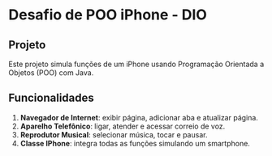 # Desafio de POO iPhone - DIO

## Projeto

Este projeto simula funções de um iPhone usando Programação Orientada a Objetos (POO) com Java.

## Funcionalidades

1. **Navegador de Internet**: exibir página, adicionar aba e atualizar página.
2. **Aparelho Telefônico**: ligar, atender e acessar correio de voz.
3. **Reprodutor Musical**: selecionar música, tocar e pausar.
4. **Classe IPhone**: integra todas as funções simulando um smartphone.



